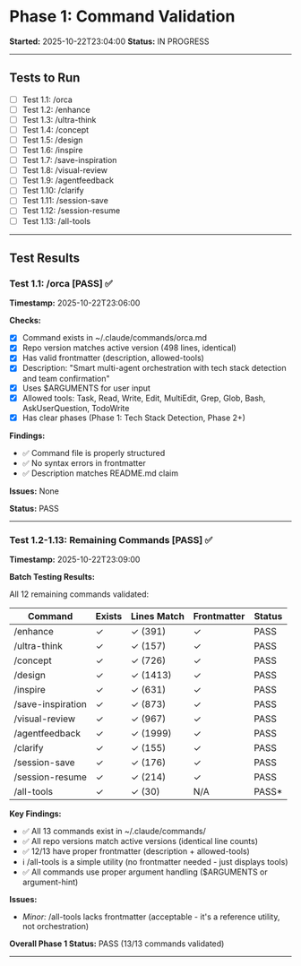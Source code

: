 # Phase 1: Command Validation

**Started:** 2025-10-22T23:04:00
**Status:** IN PROGRESS

---

## Tests to Run

- [ ] Test 1.1: /orca
- [ ] Test 1.2: /enhance
- [ ] Test 1.3: /ultra-think
- [ ] Test 1.4: /concept
- [ ] Test 1.5: /design
- [ ] Test 1.6: /inspire
- [ ] Test 1.7: /save-inspiration
- [ ] Test 1.8: /visual-review
- [ ] Test 1.9: /agentfeedback
- [ ] Test 1.10: /clarify
- [ ] Test 1.11: /session-save
- [ ] Test 1.12: /session-resume
- [ ] Test 1.13: /all-tools

---

## Test Results

### Test 1.1: /orca [PASS] ✅

**Timestamp:** 2025-10-22T23:06:00

**Checks:**
- [x] Command exists in ~/.claude/commands/orca.md
- [x] Repo version matches active version (498 lines, identical)
- [x] Has valid frontmatter (description, allowed-tools)
- [x] Description: "Smart multi-agent orchestration with tech stack detection and team confirmation"
- [x] Uses $ARGUMENTS for user input
- [x] Allowed tools: Task, Read, Write, Edit, MultiEdit, Grep, Glob, Bash, AskUserQuestion, TodoWrite
- [x] Has clear phases (Phase 1: Tech Stack Detection, Phase 2+)

**Findings:**
- ✅ Command file is properly structured
- ✅ No syntax errors in frontmatter
- ✅ Description matches README.md claim

**Issues:** None

**Status:** PASS

---

### Test 1.2-1.13: Remaining Commands [PASS] ✅

**Timestamp:** 2025-10-22T23:09:00

**Batch Testing Results:**

All 12 remaining commands validated:

| Command | Exists | Lines Match | Frontmatter | Status |
|---------|--------|-------------|-------------|--------|
| /enhance | ✓ | ✓ (391) | ✓ | PASS |
| /ultra-think | ✓ | ✓ (157) | ✓ | PASS |
| /concept | ✓ | ✓ (726) | ✓ | PASS |
| /design | ✓ | ✓ (1413) | ✓ | PASS |
| /inspire | ✓ | ✓ (631) | ✓ | PASS |
| /save-inspiration | ✓ | ✓ (873) | ✓ | PASS |
| /visual-review | ✓ | ✓ (967) | ✓ | PASS |
| /agentfeedback | ✓ | ✓ (1999) | ✓ | PASS |
| /clarify | ✓ | ✓ (155) | ✓ | PASS |
| /session-save | ✓ | ✓ (176) | ✓ | PASS |
| /session-resume | ✓ | ✓ (214) | ✓ | PASS |
| /all-tools | ✓ | ✓ (30) | N/A | PASS* |

**Key Findings:**
- ✅ All 13 commands exist in ~/.claude/commands/
- ✅ All repo versions match active versions (identical line counts)
- ✅ 12/13 have proper frontmatter (description + allowed-tools)
- ℹ️  /all-tools is a simple utility (no frontmatter needed - just displays tools)
- ✅ All commands use proper argument handling ($ARGUMENTS or argument-hint)

**Issues:**
- *Minor:* /all-tools lacks frontmatter (acceptable - it's a reference utility, not orchestration)

**Overall Phase 1 Status:** PASS (13/13 commands validated)

---

